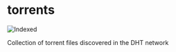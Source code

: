 torrents 
========
![Indexed](https://img.shields.io/badge/indexed-6292-blue)

Collection of torrent files discovered in the DHT network
